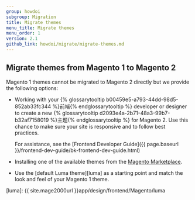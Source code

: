 ```yaml
---
group: howdoi
subgroup: Migration
title: Migrate themes
menu_title: Migrate themes
menu_order: 1
version: 2.1
github_link: howdoi/migrate/migrate-themes.md
---
```


## Migrate themes from Magento 1 to Magento 2

Magento 1 themes cannot be migrated to Magento 2 directly but we provide the following options:

* Working with your {% glossarytooltip b00459e5-a793-44dd-98d5-852ab33fc344 %}前端{% endglossarytooltip %} developer or designer to create a new {% glossarytooltip d2093e4a-2b71-48a3-99b7-b32af7158019 %}主题{% endglossarytooltip %} for Magento 2. Use this chance to make sure your site is responsive and to follow best practices.

	For assistance, see the [Frontend Developer Guide]({{ page.baseurl }}/frontend-dev-guide/bk-frontend-dev-guide.html)
* Installing one of the available themes from the <a href="https://marketplace.magento.com/themes.html" target="_blank">Magento Marketplace</a>. 

* Use the [default Luma theme][luma] as a starting point and match the look and feel of your Magento 1 theme.

[luma]: {{ site.mage2000url }}app/design/frontend/Magento/luma
